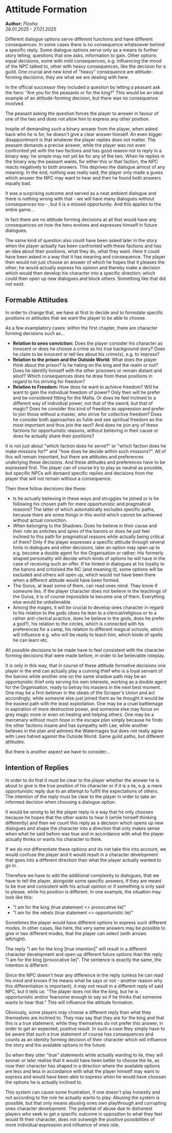 # Attitude Formation

**Author:** *Flosha*  
*26.01.2025 - 27.01.2025*

Different dialogue options serve different functions and have different consequences. In some cases there is no consequence whatsoever behind a specific reply. Some dialogue options serve only as a means to further story telling; questions that one asks, information to gain. Other options equal decisions, some with mild consequences, e.g. influencing the mood of the NPC talked to, other with heavy consequences, like the decision for a guild. One crucial and new kind of "heavy" consequence are attitude-forming decisions; they are what we are dealing with here.

In the official successor they included a question by letting a peasant ask the hero: "Are you for the peasants or for the king?" This would be an ideal example of an attitude-forming decision, but there was no consequence involved. 

The peasant asking the question forces the player to answer in favour of one of the two and does not allow him to express any other position. 

Inspite of demanding such a binary answer from the player, when asked back who *he* is for, he doesn't give a clear answer himself. An even bigger disappointment is that whatever the player replies does not matter. The peasant demands a precise answer, while the player was not even confronted yet with the two factions and has good reason not to reply in a binary way; he simple may not yet be for any of the two. When he replies in the binary way the peasant wants, for either this or that faction, the NPC reacts negatively to both answers. This deprives the dialogue almost of any meaning. In the end, nothing was really said, the player only made a guess which answer the NPC may want to hear and then he found both answers equally bad. 

It was a surprising outcome and served as a neat ambient dialogue and there is nothing wrong with that - we will have many dialogues without consequences too -, but it is a missed opportunity. And this applies to the entire game...

In fact there are no attitude forming decisions at all that would have any consequences on how the hero evolves and expresses himself in future dialogues.

The same kind of question also could have been asked later in the story when the player actually has been confronted with these factions and has an idea about their positions, what they do, what they want. Here it could have been asked in a way that it has meaning and consequence. The player then would not just choose an answer of which he hopes that it pleases the other; he would actually express his opinion and thereby make a decision which would then develop his character into a specific direction; which could then open up new dialogues and block others. Something like that did not exist. 


## Formable Attitudes

In order to change that, we have at first to decide and to formulate specific positions or attitudes that we want the player to be able to choose. 

As a few examplatory cases: within the first chapter, there are character forming decisions such as...

* **Relation to ones conviction:** Does the player consider his character as innocent or does he choose a crime as his true background story? Does he claim to be innocent or tell lies about his crime(s), e.g. to impress? 
* **Relation to the prison and the Outside World:** What does the player think about the prison? Is he hating on the king and the realm or not? Does he identify himself with the other prisoners or remain distant and aloof? Which consequences does he draw from these positions in regard to his striving for freedom? 
* **Relation to Freedom:** How does he want to achieve freedom? Will he want to gain the individual freedom of power? Only then will he prefer and be considered fitting for the Mafia. Or does he feel inclined to a different way of individual power, not that of the sword, but that of magic? Does he consider this kind of freedom as oppression and prefer to join those without a master, who strive for collective freedom? Does he consider both approaches as futile and see spiritual freedom as the most important and thus join the sect? And does he join any of these factions for opportunistic reasons, without believing in their cause or does he actually share their positions?

It is not just about "which faction does he serve?" or "which faction does he make missions for?" and "how does he decide within such missions?". All of this will remain important, but there are attitudes and preferences underlying these decisions. And these attitudes and preferences have to be expressed first. The player can of course try to play as neutral as possible, but specific NPCs will demand specific replies and decisions from the player that will not remain without a consequence. 

Then there follow decisions like these:  
* Is he actually believing in these ways and struggles he joined or is he following his chosen path for mere opportunistic and pragmatical reasons? The latter of which automatically excludes specific paths, because there are some things in this world which cannot be achieved without actual conviction.  
* When belonging to the Shadows: Does he believe in their cause and their role as snitches and spies of the barons or does he just feel inclined to this path for pragmatical reasons while actually being critical of them? Only if the player expresses a specific attitude through several hints in dialogues and other decisions, later an option may open up to e.g. become a double agent for the Organisation or rather: His formerly shaped personality will decide which kinds of options he will have in the case of receiving such an offer. If he hinted in dialogues at his loyalty to the barons and critizised the NC (and meaning it), some options will be excluded and others will open up, which would not have been there when a different attitude would have been formed.
* The Gurus, at least some of them, can read ones mind. They know if someone lies. If the player character does not believe in the teachings of the Gurus, it is of course impossible to become one of them. Everything else would be unbelievable.   
* Among the mages, it will be crucial to develop ones character in regard to his relation to the gods (does he lean to a clerical/religious or to a rather anti-clerical practice, does he believe in the gods, does he prefer a god?), his relation to the circles, which is connected with his preferences for a camp, his relation to different magical schools, which will influence e.g. who will be ready to teach him, which kinds of spells he can learn etc.

All possible decisions to be made have to feel consistent with the character forming decisions that were made before, in order to be believable roleplay. 

It is only in this way, that in course of these attitude formative decisions one player in the end can actually play a cunning thief who is a loyal servant of the barons while another one on the same shadow path may be an opportunistic thief only serving his own interests, working as a double agent for the Organisation, ready to betray his masters in the next best moment. One may be a firm believer in the ideals of the Scraper's Union and act accordingly, while someone else just joined them as he thought it would be the easiest path with the least exploitation. One may be a cruel battlemage in aspiration of more destructive power, and someone else may focus on grey magic more or even on healing and helping others. One may be a mercenary without much hope in the escape plan simply because he finds the other factions insane and has sympathy with Lee, while another believes in the plan and admires the Watermages but does not really agree with Lees hatred against the Outside World. Same guild paths, but different attitudes. 

But there is another aspect we have to consider... 


## Intention of Replies

In order to do that it must be clear to the player whether the answer he is about to give is the true position of his character or if it is a lie, e.g. a mere opportunistic reply due to an attempt to fulfill the expectations of others. The intention of the reply must be clear to the player in order to take an informed decision when choosing a dialogue option.

It would be wrong to let the player reply in a way that he only chooses because he hopes that the other wants to hear it (while himself thinking differently) and then we count this reply as a decision which opens up new dialogues and shape the character into a direction that only makes sense when what he said before was true and in accordance with what the player actually thinks or wants his character to think. 

If we do not differentiate these options and do not take this into account, we would confuse the player and it would result in a character development that goes into a different direction than what the player actually wanted to go in. 

Therefore we have to add the additional complexity to dialogues, that we have to tell the player, alongside some specific answers, if they are meant to be true and consistent with his actual opinion or if something is only said to please, while his position is different. In one example, the situation may look like this:

* "I am for the king (true statement <> provocative lie)"
* "I am for the rebels (true statement <> opportunistic lie)"

Sometimes the player would have different options to express such different modes. In other cases, like here, the very same answers may be possible to give in two different modes, that the player can select (with arrows left/right).

The reply "I am for the king [true intention]" will result in a different character development and open up different future options than the reply "I am for the king [provocative lie]". The sentence is exactly the same, the intention is different. 

Since the NPC doesn't hear any difference in the reply (unless he can read his mind and knows if he means what he says or not - another reason why this differentiation is important), it may not result in a different reply of said NPC, but it tells us: "The player does not like the king, but he is opportunistic and/or fearsome enough to say so if he thinks that someone wants to hear that." This will influence the attitude formation.

Obviously, some players may choose a different reply than what they themselves are inclined to. They may say that they are for the king and that this is a true statement, while they themselves do not prefer this answer, in order to get an expected, positive result. In such a case they simply have to be aware that such a true statement of course has consequences and counts as an identity forming decision of their character which will influence the story and the available options in the future. 

So when they utter "true" statements while actually wanting to lie, they will sooner or later realise that it would have been better to choose the lie, as now their character has shaped in a direction where the available options are less and less in accordance with what the player himself may want to express and would have been able to express when he would have choosen the options he is actually inclined to. 

This system can cause some frustration, if one doesn't play honestly and not according to the role he actually wants to play. Abusing the system is possible, but that only means abusing ones own playthrough and corrupting ones character development. The potential of abuse due to dishonest players who seek to get a specific outcome in opposition to what they feel would fit their character, does not outweigh the positive possibilities of more individual expression and influence of ones role. 
